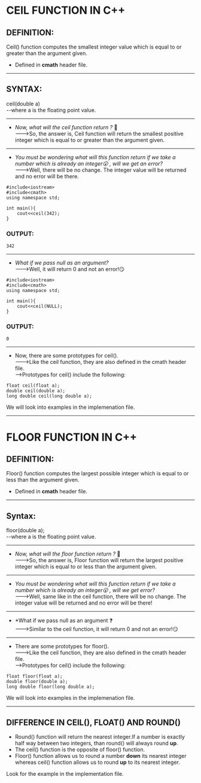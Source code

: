 # CEIL FUNCTION IN C++

## DEFINITION: 
 Ceil() function computes the smallest integer value which is equal to or greater than the argument given.
* Defined in **cmath** header file. 

***

## SYNTAX:  
ceil(double a)   
--where a is the floating point value.
*** 
 * *Now, what will the ceil function return ?* 🤔  
 --->So, the answer is, Ceil function will return the smallest positive integer which is equal to or greater than the argument given.  
 ***
 * *You must be wondering what will this function return if we take a number which is already an integer😮 , will we get an error?*  
--->Well, there will be no change. The integer value will be returned and no error will be there.
```
#include<iostream>
#include<cmath>
using namespace std;

int main(){
    cout<<ceil(342);
}
```
### OUTPUT:
```
342
```
*** 
* *What if we pass null as an argument?*   
--->Well, it will return 0 and not an error!😏
```
#include<iostream>
#include<cmath>
using namespace std;

int main(){
    cout<<ceil(NULL);
}
```
### OUTPUT:
```
0
```
***
 * Now, there are some prototypes for ceil().  
 --->Like the ceil function, they are also defined in the cmath header file.  
 -->Prototypes for ceil() include the following:
 ```
float ceil(float a);
double ceil(double a);
long double ceil(long double a);
 ```
 We will look into examples in the implemenation file.
 ***
 # FLOOR FUNCTION IN C++

## DEFINITION:
Floor() function computes the largest possible integer which is equal to or less than the argument given.
* Defined in **cmath** header file.
***
## Syntax:
floor(double a);  
--where a is the floating point value.
***
* *Now, what will the floor function return ?* 🤔  
 --->So, the answer is, Floor function will return the largest positive integer which is equal to or less than the argument given. 
 ***
 * *You must be wondering what will this function return if we take a number which is already an integer😮 , will we get error?*  
--->Well, same like in the ceil function, there will be no change. The integer value will be returned and no error will be there!
*** 
* *What if we pass null as an argument ❓     
--->Similar to the ceil function, it will return 0 and not an error!😏
***
 * There are some prototypes for floor().  
 --->Like the ceil function, they are also defined in the cmath header file.  
 -->Prototypes for ceil() include the following:
 ```
float floor(float a);
double floor(double a);
long double floor(long double a);
 ```
 We will look into examples in the implemenation file.
 *** 

## DIFFERENCE IN CEIL(), FLOAT() AND ROUND()
* Round() function will return the nearest integer.If a number is exactly half way between two integers, than round() will always round **up**.
* The ceil() function is the opposite of floor() function.
* Floor() function allows us to round a number **down** its nearest integer whereas ceil() function allows us to round **up** to its nearest integer.

Look for the example in the implementation file.



